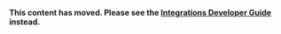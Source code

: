 **This content has moved. Please see the [Integrations Developer Guide](https://www.elastic.co/guide/en/integrations-developer/current/testing-new-indexing-features.html) instead.**